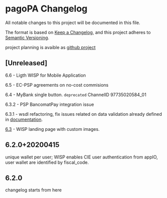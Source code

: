# pagoPA Changelog

All notable changes to this project will be documented in this file.

The format is based on [Keep a Changelog](https://keepachangelog.com/en/1.0.0/),
and this project adheres to [Semantic Versioning](https://semver.org/spec/v2.0.0.html).

project planning is avaible as [github project](https://github.com/pagopa/pagopa-api/projects/1)

## [Unreleased]

6.6 - Ligth WISP for Mobile Application

6.5 - EC-PSP agreements on no-cost commisions

6.4 - MyBank single button.
      `deprecated` ChannelID 97735020584_01

6.3.2 - PSP BancomatPay integration issue

6.3.1 - wsdl refactoring, fix issues related on data validation already defined in [documentation](https://docs.italia.it/italia/pagopa/pagopa-specifichepagamenti-docs/it/2.2.6/index.html).

[6.3](https://github.com/pagopa/pagopa-api/milestone/2) - WISP landing page with custom images.

## 6.2.0+20200415

unique wallet per user; WISP enables CIE user authentication from appIO, user wallet are identified by fiscal_code.

## 6.2.0

changelog starts from here
